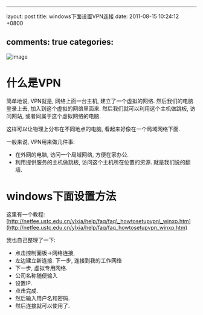 
---
layout: post
title: windows下面设置VPN连接
date: 2011-08-15 10:24:12 +0800

comments: true
categories: 
---

![image](http://www.clickonf5.org/wp-content/uploads/2009/12/InternetAccessVPN_thumb.png)

什么是VPN
=========

简单地说, VPN就是, 网络上面一台主机, 建立了一个虚拟的网络.
然后我们的电脑登录上去, 加入到这个虚拟的网络里面来.
然后我们就可以利用这个主机做跳板, 访问网站,
或者同属于这个虚拟网络的电脑.

这样可以让物理上分布在不同地点的电脑, 看起来好像在一个局域网络下面.

一般来说, VPN用来做几件事:

-   在外网的电脑, 访问一个局域网络, 方便在家办公.
-   利用提供服务的主机做跳板, 访问这个主机所在位置的资源.
    就是我们说的翻墙.

windows下面设置方法
===================

这里有一个教程:
[http://netfee.ustc.edu.cn/ylxia/help/faq/faq\_howtosetupvpn\_winxp.htm](http://netfee.ustc.edu.cn/ylxia/help/faq/faq_howtosetupvpn_winxp.htm)

我也自己整理了一下:

-   点击控制面板-\>网络连接,
-   左边建立新连接. 下一步, 连接到我的工作网络
-   下一步, 虚拟专用网络.
-   公司名称随便输入
-   设置IP.
-   点击完成.
-   然后输入用户名和密码.
-   然后连接就可以使用了.